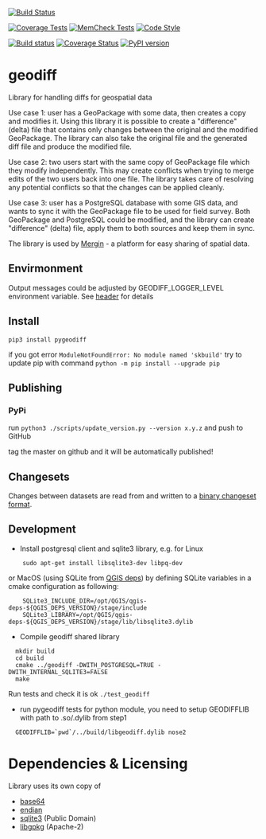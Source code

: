 [![Build Status](https://travis-ci.org/lutraconsulting/geodiff.svg?branch=master)](https://travis-ci.org/lutraconsulting/geodiff)

[![Coverage Tests](https://github.com/lutraconsulting/geodiff/workflows/Coverage%20Tests/badge.svg)](https://github.com/lutraconsulting/geodiff/actions?query=workflow%3A%22Coverage+Tests%22)
[![MemCheck Tests](https://github.com/lutraconsulting/geodiff/workflows/MemCheck%20Tests/badge.svg)](https://github.com/lutraconsulting/geodiff/actions?query=workflow%3A%22MemCheck+Tests%22)
[![Code Style](https://github.com/lutraconsulting/geodiff/workflows/Code%20Layout/badge.svg)](https://github.com/lutraconsulting/geodiff/actions?query=workflow%3A%22Code+Layout%22)

[![Build status](https://ci.appveyor.com/api/projects/status/94xich0m3x2pu4u3?svg=true)](https://ci.appveyor.com/project/PeterPetrik/geodiff)
[![Coverage Status](https://img.shields.io/coveralls/lutraconsulting/geodiff.svg)](https://coveralls.io/github/lutraconsulting/geodiff?branch=master)
[![PyPI version](https://badge.fury.io/py/pygeodiff.svg)](https://badge.fury.io/py/pygeodiff)

# geodiff
Library for handling diffs for geospatial data 

Use case 1: user has a GeoPackage with some data, then creates a copy and modifies it. Using this library it is possible to create a "difference" (delta) file that contains only changes between the original and the modified GeoPackage. The library can also take the original file and the generated diff file and produce the modified file.

Use case 2: two users start with the same copy of GeoPackage file which they modify independently. This may create conflicts when trying to merge edits of the two users back into one file. The library takes care of resolving any potential conflicts so that the changes can be applied cleanly.

Use case 3: user has a PostgreSQL database with some GIS data, and wants to sync it with the GeoPackage file to be used for field survey. Both GeoPackage and PostgreSQL could be modified, and the library can create "difference" (delta) file, apply them to both sources and keep them in sync.

The library is used by [Mergin](https://public.cloudmergin.com/) - a platform for easy sharing of spatial data.

## Envirmonment

Output messages could be adjusted by GEODIFF_LOGGER_LEVEL environment variable. 
See [header](https://github.com/lutraconsulting/geodiff/blob/master/geodiff/src/geodiff.h) for details

## Install 

`pip3 install pygeodiff`

if you got error `ModuleNotFoundError: No module named 'skbuild'` try to update pip with command
`python -m pip install --upgrade pip`

## Publishing 

### PyPi

run `python3 ./scripts/update_version.py --version x.y.z`
and push to GitHub

tag the master on github and it will be automatically published!

## Changesets

Changes between datasets are read from and written to a [binary changeset format](docs/changeset-format.md).

## Development
- Install postgresql client and sqlite3 library, e.g. for Linux
```
    sudo apt-get install libsqlite3-dev libpq-dev
```
or MacOS (using SQLite from [QGIS deps](https://qgis.org/downloads/macos/deps/)) by defining SQLite variables in 
a cmake configuration as following:
```
    SQLite3_INCLUDE_DIR=/opt/QGIS/qgis-deps-${QGIS_DEPS_VERSION}/stage/include 
    SQLite3_LIBRARY=/opt/QGIS/qgis-deps-${QGIS_DEPS_VERSION}/stage/lib/libsqlite3.dylib 
```

- Compile geodiff shared library
```
  mkdir build
  cd build
  cmake ../geodiff -DWITH_POSTGRESQL=TRUE -DWITH_INTERNAL_SQLITE3=FALSE
  make
```
Run tests and check it is ok `./test_geodiff`


- run pygeodiff tests for python module, you need to setup GEODIFFLIB with path to .so/.dylib from step1
```
  GEODIFFLIB=`pwd`/../build/libgeodiff.dylib nose2
```

# Dependencies & Licensing

Library uses its own copy of
 - [base64](geodiff/src/3rdparty/base64utils.cpp)
 - [endian](geodiff/src/3rdparty/portableendian.h)
 - [sqlite3](https://sqlite.org/index.html) (Public Domain)
 - [libgpkg](https://github.com/luciad/libgpkg) (Apache-2)
